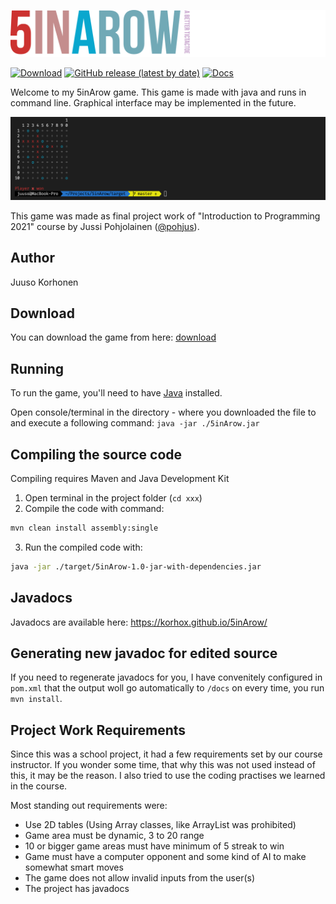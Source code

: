 ![Logo](assets/logo.svg)

[![Download](https://img.shields.io/badge/-Download-green?style=for-the-badge)](https://github.com/korhox/5inArow/releases/latest/download/5inArow.jar) 
[![GitHub release (latest by date)](https://img.shields.io/github/v/release/korhox/5inarow?color=blue&style=for-the-badge)](https://github.com/korhox/5inArow/releases/latest)
[![Docs](https://img.shields.io/badge/-DOCS-yellow?style=for-the-badge)](https://korhox.github.io/5inArow/)

Welcome to my 5inArow game. This game is made with java and runs in command line. Graphical interface may be implemented in the future.

![Screenshot](assets/screenshot.png)

This game was made as final project work of "Introduction to Programming 2021" course by Jussi Pohjolainen ([@pohjus](https://github.com/pohjus)).

## Author
Juuso Korhonen

## Download
You can download the game from here: [download](https://github.com/korhox/5inArow/releases/latest/download/5inArow.jar)

## Running
To run the game, you'll need to have [Java](https://www.oracle.com/java/technologies/downloads/) installed.

Open console/terminal in the directory - where you downloaded the file to and execute a following command:
```java -jar ./5inArow.jar```

## Compiling the source code
Compiling requires Maven and Java Development Kit
1. Open terminal in the project folder (`cd xxx`)
2. Compile the code with command:
```bash
mvn clean install assembly:single
```
3. Run the compiled code with:
```bash
java -jar ./target/5inArow-1.0-jar-with-dependencies.jar
```

## Javadocs
Javadocs are available here: https://korhox.github.io/5inArow/

## Generating new javadoc for edited source
If you need to regenerate javadocs for you, I have convenitely configured in `pom.xml`
that the output woll go automatically to `/docs` on every time, you run `mvn install`.

## Project Work Requirements
Since this was a school project, it had a few requirements set by our course instructor. If you wonder some time, that why this was not used instead of this, it may be the reason. I also tried to use the coding practises we learned in the course.

Most standing out requirements were:
- Use 2D tables (Using Array classes, like ArrayList was prohibited)
- Game area must be dynamic, 3 to 20 range
- 10 or bigger game areas must have minimum of 5 streak to win
- Game must have a computer opponent and some kind of AI to make somewhat smart moves
- The game does not allow invalid inputs from the user(s)
- The project has javadocs